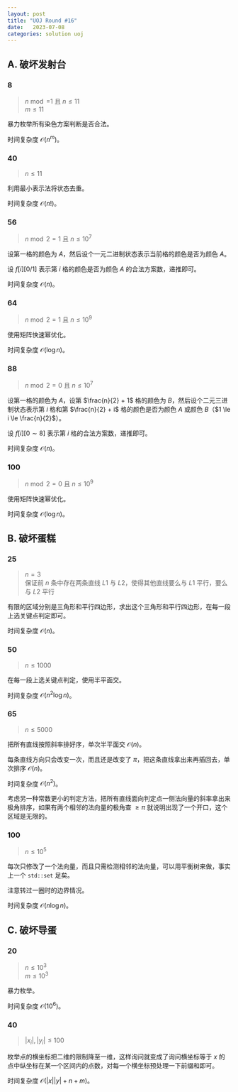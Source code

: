 ```yaml
---
layout: post
title: "UOJ Round #16"
date:   2023-07-08
categories: solution uoj
---
```


## A. 破坏发射台

### 8

>   $n \bmod = 1$ 且 $n \le 11$  
>   $m \le 11$

暴力枚举所有染色方案判断是否合法。

时间复杂度 $\mathcal O(n^m)$。

### 40

>   $n \le 11$

利用最小表示法将状态去重。

时间复杂度 $\mathcal O(n!)$。

### 56

>   $n \bmod 2 = 1$ 且 $n \le 10^7$

设第一格的颜色为 $A$，然后设个一元二进制状态表示当前格的颜色是否为颜色 $A$。

设 $f[i][0 / 1]$ 表示第 $i$ 格的颜色是否为颜色 $A$ 的合法方案数，递推即可。

时间复杂度 $\mathcal O(n)$。

### 64

>   $n \bmod 2 = 1$ 且 $n \le 10^9$

使用矩阵快速幂优化。

时间复杂度 $\mathcal O(\log n)$。

### 88

>   $n \bmod 2 = 0$ 且 $n \le 10^7$

设第一格的颜色为 $A$，设第 $\frac{n}{2} + 1$ 格的颜色为 $B$，然后设个二元三进制状态表示第 $i$ 格和第 $\frac{n}{2} + i$ 格的颜色是否为颜色 $A$ 或颜色 $B$（$1 \le i \le \frac{n}{2}$）。

设 $f[i][0 \sim 8]$ 表示第 $i$ 格的合法方案数，递推即可。

时间复杂度 $\mathcal O(n)$。

### 100

>   $n \bmod 2 = 0$ 且 $n \le 10^9$

使用矩阵快速幂优化。

时间复杂度 $\mathcal O(\log n)$。

## B. 破坏蛋糕

### 25

>   $n = 3$  
>   保证前 $n$ 条中存在两条直线 $L1$ 与 $L2$，使得其他直线要么与 $L1$ 平行，要么与 $L2$ 平行

有限的区域分别是三角形和平行四边形，求出这个三角形和平行四边形，在每一段上选关键点判定即可。

时间复杂度 $\mathcal O(n)$。

### 50

>   $n \le 1000$

在每一段上选关键点判定，使用半平面交。

时间复杂度 $\mathcal O(n^2 \log n)$。

### 65

>   $n \le 5000$

把所有直线按照斜率排好序，单次半平面交 $\mathcal O(n)$。

每条直线方向只会改变一次，而且还是改变了 $\pi$，把这条直线拿出来再插回去，单次排序 $\mathcal O(n)$。

时间复杂度 $\mathcal O(n^2)$。

考虑另一种常数更小的判定方法，把所有直线面向判定点一侧法向量的斜率拿出来极角排序，如果有两个相邻的法向量的极角查 $\ge \pi$ 就说明出现了一个开口，这个区域是无限的。

### 100

>   $n \le 10^5$

每次只修改了一个法向量，而且只需检测相邻的法向量，可以用平衡树来做，事实上一个 `std::set` 足矣。

注意转过一圈时的边界情况。

时间复杂度 $\mathcal O(n \log n)$。

## C. 破坏导蛋

### 20

>   $n \le 10^3$  
>   $m \le 10^3$

暴力枚举。

时间复杂度 $\mathcal O(10^6)$。

### 40

>   $\lvert x_i \rvert, \lvert y_i \rvert \le 100$

枚举点的横坐标把二维的限制降至一维，这样询问就变成了询问横坐标等于 $x$ 的点中纵坐标在某一个区间内的点数，对每一个横坐标预处理一下前缀和即可。

时间复杂度 $\mathcal O(\lvert x \rvert \lvert y \rvert + n + m)$。